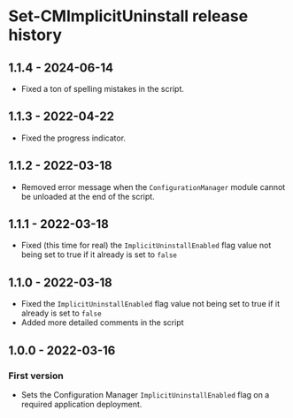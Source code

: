 # Set-CMImplicitUninstall release history

## 1.1.4 - 2024-06-14

* Fixed a ton of spelling mistakes in the script.

## 1.1.3 - 2022-04-22

* Fixed the progress indicator.

## 1.1.2 - 2022-03-18

* Removed error message when the `ConfigurationManager` module cannot be unloaded at the end of the script.

## 1.1.1 - 2022-03-18

* Fixed (this time for real) the `ImplicitUninstallEnabled` flag value not being set to true if it already is set to `false`

## 1.1.0 - 2022-03-18

* Fixed the `ImplicitUninstallEnabled` flag value not being set to true if it already is set to `false`
* Added more detailed comments in the script

## 1.0.0 - 2022-03-16

### First version

* Sets the Configuration Manager `ImplicitUninstallEnabled` flag on a required application deployment.
